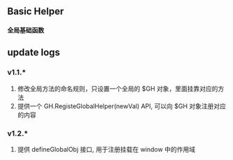 ## Basic Helper
#### 全局基础函数

## update logs
### v1.1.*

1. 修改全局方法的命名规则，只设置一个全局的 $GH 对象，里面挂靠对应的方法
2. 提供一个 GH.RegisteGlobalHelper(newVal) API, 可以向 $GH 对象注册对应的内容

### v1.2.*

1. 提供 defineGlobalObj 接口, 用于注册挂载在 window 中的作用域
